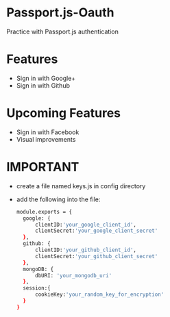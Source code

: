 # Passport.js-Oauth
Practice with Passport.js authentication

# Features
- Sign in with Google+
- Sign in with Github

# Upcoming Features
- Sign in with Facebook
- Visual improvements


# IMPORTANT
- create a file named keys.js in config directory
- add the following into the file:

  ```sh
  module.exports = {
    google: {
        clientID:'your_google_client_id',
        clientSecret:'your_google_client_secret'
    },
    github: {
        clientID:'your_github_client_id',
        clientSecret:'your_github_client_secret'
    },
    mongoDB: {
        dbURI: 'your_mongodb_uri'
    },
    session:{
        cookieKey:'your_random_key_for_encryption'
    }
  }
  ```
